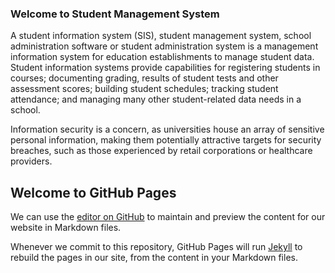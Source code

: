 ### Welcome to Student Management System


A student information system (SIS), student management system, school administration software or student administration system is a management information system for education establishments to manage student data. Student information systems provide capabilities for registering students in courses; documenting grading, results of student tests and other assessment scores; building student schedules; tracking student attendance; and managing many other student-related data needs in a school.

Information security is a concern, as universities house an array of sensitive personal information, making them potentially attractive targets for security breaches, such as those experienced by retail corporations or healthcare providers.



## Welcome to GitHub Pages

We can use the [editor on GitHub](https://github.com/ManishaMahapatra1/StudentManagementSystem/edit/master/README.md) to maintain and preview the content for our website in Markdown files.

Whenever we commit to this repository, GitHub Pages will run [Jekyll](https://jekyllrb.com/) to rebuild the pages in our site, from the content in your Markdown files.

